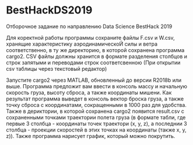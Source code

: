 ﻿# BestHackDS2019
Отборочное задание по направлению Data Science BestHack 2019

Для коректной работы программы сохраните файлы F.csv и W.csv, хранящие 
характеристику аэродинамическоЙ силы и ветра соответственно, в ту же директорию,
в которой сохранена программа cargo2. CSV файлы должны хранится в формате 
разделения столбцов и строк запятыми и переводами строк соответсвенною 
(При открытии csv таблицы через текстовый редактор)

Запустите cargo2 через MATLAB, обновленный до версии R2018b или выше.
Программа предложит вам ввести в консоль массу и начальную скорость груза, высоту сброса, а также 
координаты мишени. Как результат программа выведет в консоль вектор броска груза, а также точку сброса
с координатами, сокращенными в 1000 раз для удобства. Также в дериктории, в которой сохранена cargo2
появится result.csv с сохраненными точками траектории полета груза (в формате табли, где первые 3 столбца -
координаты точек траектори (x, y, z), а  последнии 3 столбца - проекции скоростей в этих 
точках на координаты (также x, y, z)). Также программа нарисует график, который можно покрутить.